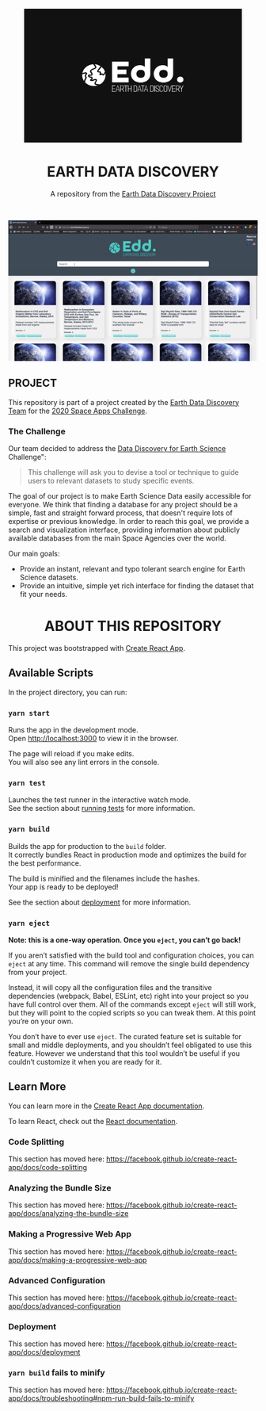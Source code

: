 <p align="center">
  <img src="src/assets/edd-logo-black.png" alt="Earth Data Discovery" width="440" height="270" />
</p>

<h1 align="center">EARTH DATA DISCOVERY</h1>

<p align="center">
  A repository from the <a href="https://earthdatadiscovery.co/">Earth Data Discovery Project</a>
</p>
<br>
<p align="center">
  <img src="assets/final-demo-edd-2020-space-apps-challenge.gif" alt="Earth Data Discovery" />
</p>

## PROJECT

This repository is part of a project created by the [Earth Data Discovery Team](https://2020.spaceappschallenge.org/challenges/connect/data-discovery-earth-science/teams/edd/members) for the [2020 Space Apps Challenge](https://2020.spaceappschallenge.org).

### The Challenge

Our team decided to address the [Data Discovery for Earth Science](https://2020.spaceappschallenge.org/challenges/connect/data-discovery-earth-science/details) Challenge":

> This challenge will ask you to devise a tool or technique to guide users to relevant datasets to study specific events.

The goal of our project is to make Earth Science Data easily accessible for everyone. 
We think that finding a database for any project should be a simple, fast and straight forward process, that doesn't require lots of expertise or previous knowledge.
In order to reach this goal, we provide a search and visualization interface, providing information about publicly available databases from the main Space Agencies over the world.

Our main goals:

- Provide an instant, relevant and typo tolerant search engine for Earth Science datasets.
- Provide an intuitive, simple yet rich interface for finding the dataset that fit your needs.

<h1 align="center">ABOUT THIS REPOSITORY</h1>

This project was bootstrapped with [Create React App](https://github.com/facebook/create-react-app).

## Available Scripts

In the project directory, you can run:

### `yarn start`

Runs the app in the development mode.<br />
Open [http://localhost:3000](http://localhost:3000) to view it in the browser.

The page will reload if you make edits.<br />
You will also see any lint errors in the console.

### `yarn test`

Launches the test runner in the interactive watch mode.<br />
See the section about [running tests](https://facebook.github.io/create-react-app/docs/running-tests) for more information.

### `yarn build`

Builds the app for production to the `build` folder.<br />
It correctly bundles React in production mode and optimizes the build for the best performance.

The build is minified and the filenames include the hashes.<br />
Your app is ready to be deployed!

See the section about [deployment](https://facebook.github.io/create-react-app/docs/deployment) for more information.

### `yarn eject`

**Note: this is a one-way operation. Once you `eject`, you can’t go back!**

If you aren’t satisfied with the build tool and configuration choices, you can `eject` at any time. This command will remove the single build dependency from your project.

Instead, it will copy all the configuration files and the transitive dependencies (webpack, Babel, ESLint, etc) right into your project so you have full control over them. All of the commands except `eject` will still work, but they will point to the copied scripts so you can tweak them. At this point you’re on your own.

You don’t have to ever use `eject`. The curated feature set is suitable for small and middle deployments, and you shouldn’t feel obligated to use this feature. However we understand that this tool wouldn’t be useful if you couldn’t customize it when you are ready for it.

## Learn More

You can learn more in the [Create React App documentation](https://facebook.github.io/create-react-app/docs/getting-started).

To learn React, check out the [React documentation](https://reactjs.org/).

### Code Splitting

This section has moved here: https://facebook.github.io/create-react-app/docs/code-splitting

### Analyzing the Bundle Size

This section has moved here: https://facebook.github.io/create-react-app/docs/analyzing-the-bundle-size

### Making a Progressive Web App

This section has moved here: https://facebook.github.io/create-react-app/docs/making-a-progressive-web-app

### Advanced Configuration

This section has moved here: https://facebook.github.io/create-react-app/docs/advanced-configuration

### Deployment

This section has moved here: https://facebook.github.io/create-react-app/docs/deployment

### `yarn build` fails to minify

This section has moved here: https://facebook.github.io/create-react-app/docs/troubleshooting#npm-run-build-fails-to-minify
